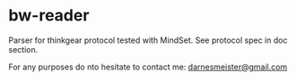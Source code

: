 # bw-reader

Parser for thinkgear protocol
tested with MindSet. See protocol spec in doc section.

For any purposes do nto hesitate to contact me: darnesmeister@gmail.com
